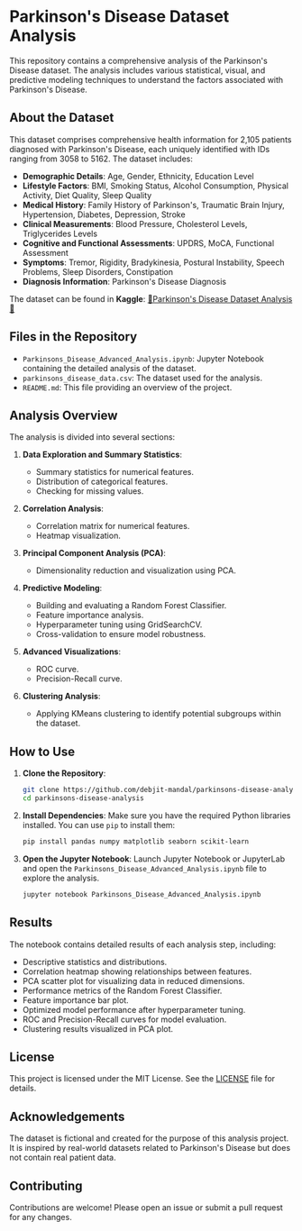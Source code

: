 # Parkinson's Disease Dataset Analysis

This repository contains a comprehensive analysis of the Parkinson's Disease dataset. The analysis includes various statistical, visual, and predictive modeling techniques to understand the factors associated with Parkinson's Disease.

## About the Dataset

This dataset comprises comprehensive health information for 2,105 patients diagnosed with Parkinson's Disease, each uniquely identified with IDs ranging from 3058 to 5162. The dataset includes:

- **Demographic Details**: Age, Gender, Ethnicity, Education Level
- **Lifestyle Factors**: BMI, Smoking Status, Alcohol Consumption, Physical Activity, Diet Quality, Sleep Quality
- **Medical History**: Family History of Parkinson's, Traumatic Brain Injury, Hypertension, Diabetes, Depression, Stroke
- **Clinical Measurements**: Blood Pressure, Cholesterol Levels, Triglycerides Levels
- **Cognitive and Functional Assessments**: UPDRS, MoCA, Functional Assessment
- **Symptoms**: Tremor, Rigidity, Bradykinesia, Postural Instability, Speech Problems, Sleep Disorders, Constipation
- **Diagnosis Information**: Parkinson's Disease Diagnosis

The dataset can be found in **Kaggle**: [🏥Parkinson's Disease Dataset Analysis🧠](https://www.kaggle.com/datasets/rabieelkharoua/parkinsons-disease-dataset-analysis)

## Files in the Repository

- `Parkinsons_Disease_Advanced_Analysis.ipynb`: Jupyter Notebook containing the detailed analysis of the dataset.
- `parkinsons_disease_data.csv`: The dataset used for the analysis.
- `README.md`: This file providing an overview of the project.

## Analysis Overview

The analysis is divided into several sections:

1. **Data Exploration and Summary Statistics**:
    - Summary statistics for numerical features.
    - Distribution of categorical features.
    - Checking for missing values.

2. **Correlation Analysis**:
    - Correlation matrix for numerical features.
    - Heatmap visualization.

3. **Principal Component Analysis (PCA)**:
    - Dimensionality reduction and visualization using PCA.

4. **Predictive Modeling**:
    - Building and evaluating a Random Forest Classifier.
    - Feature importance analysis.
    - Hyperparameter tuning using GridSearchCV.
    - Cross-validation to ensure model robustness.

5. **Advanced Visualizations**:
    - ROC curve.
    - Precision-Recall curve.

6. **Clustering Analysis**:
    - Applying KMeans clustering to identify potential subgroups within the dataset.

## How to Use

1. **Clone the Repository**:
    ```sh
    git clone https://github.com/debjit-mandal/parkinsons-disease-analysis.git
    cd parkinsons-disease-analysis
    ```

2. **Install Dependencies**:
    Make sure you have the required Python libraries installed. You can use `pip` to install them:
    ```sh
    pip install pandas numpy matplotlib seaborn scikit-learn
    ```

3. **Open the Jupyter Notebook**:
    Launch Jupyter Notebook or JupyterLab and open the `Parkinsons_Disease_Advanced_Analysis.ipynb` file to explore the analysis.
    ```sh
    jupyter notebook Parkinsons_Disease_Advanced_Analysis.ipynb
    ```

## Results

The notebook contains detailed results of each analysis step, including:
- Descriptive statistics and distributions.
- Correlation heatmap showing relationships between features.
- PCA scatter plot for visualizing data in reduced dimensions.
- Performance metrics of the Random Forest Classifier.
- Feature importance bar plot.
- Optimized model performance after hyperparameter tuning.
- ROC and Precision-Recall curves for model evaluation.
- Clustering results visualized in PCA plot.

## License

This project is licensed under the MIT License. See the [LICENSE](LICENSE) file for details.

## Acknowledgements

The dataset is fictional and created for the purpose of this analysis project. It is inspired by real-world datasets related to Parkinson's Disease but does not contain real patient data.

## Contributing

Contributions are welcome! Please open an issue or submit a pull request for any changes.